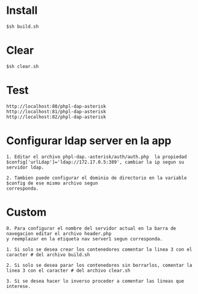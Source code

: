 # Install 
    $sh build.sh
# Clear
    $sh clear.sh

# Test
    http://localhost:80/phpl-dap-asterisk
    http://localhost:81/phpl-dap-asterisk
    http://localhost:82/phpl-dap-asterisk

# Configurar ldap server en la app
    1. Editar el archivo phpl-dap.-asterisk/auth/auth.php  la propiedad $config['urlLdap']='ldap://172.17.0.5:389', cambiar la ip segun su servidor ldap.
    
    2. Tambien puede configurar el dominio de directorio en la variable $config de ese mismo archivo segun
    corresponda.

# Custom
    0. Para configurar el nombre del servidor actual en la barra de navegacion editar el archivo header.php
    y reemplazar en la etiqueta nav server1 segun corresponda.

    1. Si solo se desea crear los contenedores comentar la linea 3 con el caracter # del archivo build.sh

    2. Si solo se desea parar los contenedores sin borrarlos, comentar la linea 3 con el caracter # del archivo clear.sh

    3. Si se desea hacer lo inverso proceder a comentar las lineas que interese.